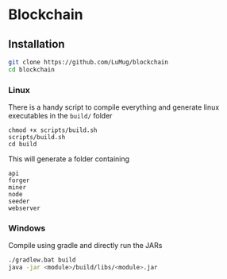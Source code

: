 # Blockchain

## Installation

```bash
git clone https://github.com/LuMug/blockchain
cd blockchain
```

### Linux

There is a handy script to compile everything and generate
linux executables in the `build/` folder

```
chmod +x scripts/build.sh
scripts/build.sh
cd build
```

This will generate a folder containing

```
api
forger
miner
node
seeder
webserver
```

### Windows

Compile using gradle and directly run the JARs

```bash
./gradlew.bat build
java -jar <module>/build/libs/<module>.jar
```